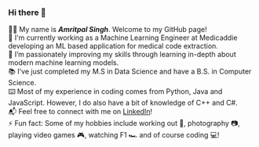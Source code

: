 ### Hi there 👋

:man_technologist: My name is ***Amritpal Singh***. Welcome to my GitHub page! <br>
:briefcase: I'm currently working as a Machine Learning Engineer at Medicaddie developing an ML based application for medical code extraction. <br>
🌱 I’m passionately improving my skills through learning in-depth about modern machine learning models. <br> 
:books: I've just completed my M.S in Data Science and have a B.S. in Computer Science. <br>
:keyboard: Most of my experience in coding comes from Python, Java and JavaScript. However, I do also have a bit of knowledge of C++ and C#. <br>
:mailbox_with_mail: Feel free to connect with me on [LinkedIn](https://www.linkedin.com/in/amritpal-singh-ny/)! <br>
⚡ Fun fact: Some of my hobbies include working out :muscle:, photography 📷, playing video games :video_game:, watching F1 :racing_car: and of course coding :computer:! <br>
